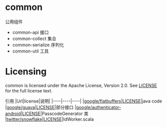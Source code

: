 # common

公用组件

* common-api       接口
* common-collect   集合
* common-serialize 序列化
* common-util      工具

Licensing
=========
common is licensed under the Apache License, Version 2.0. See
[LICENSE](https://github.com/binave/common/blob/master/LICENSE) for the full
license text.

引用
|Url|license|说明|
|----|----|----|
|[google/flatbuffers](https://github.com/google/flatbuffers)|[LICENSE](https://github.com/google/flatbuffers/blob/master/LICENSE.txt)|java code
|[google/guava](https://github.com/google/guava)|[LICENSE](https://github.com/google/guava/blob/master/COPYING)|部分接口
|[google/authenticator-android](https://github.com/google/google-authenticator-android)|[LICENSE](https://github.com/google/google-authenticator-android/blob/master/LICENSE)|PasscodeGenerator 类
|[twitter/snowflake](https://github.com/twitter-archive/snowflake/tree/scala_28)|[LICENSE](https://github.com/twitter-archive/snowflake/blob/scala_28/LICENSE)|IdWorker.scala
